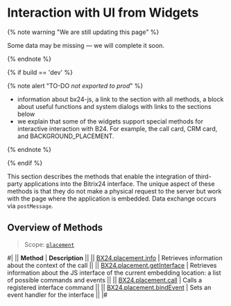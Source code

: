 # Interaction with UI from Widgets

{% note warning "We are still updating this page" %}

Some data may be missing — we will complete it soon.

{% endnote %}

{% if build == 'dev' %}

{% note alert "TO-DO _not exported to prod_" %}

- information about bx24-js, a link to the section with all methods, a block about useful functions and system dialogs with links to the sections below
- we explain that some of the widgets support special methods for interactive interaction with B24. For example, the call card, CRM card, and BACKGROUND_PLACEMENT.

{% endnote %}

{% endif %}

This section describes the methods that enable the integration of third-party applications into the Bitrix24 interface. The unique aspect of these methods is that they do not make a physical request to the server but work with the page where the application is embedded. Data exchange occurs via `postMessage`.

## Overview of Methods

> Scope: [`placement`](../../scopes/permissions.md)

#| 
|| **Method** | **Description** ||
|| [BX24.placement.info](bx24-placement-info.md) | Retrieves information about the context of the call ||
|| [BX24.placement.getInterface](bx24-placement-get-interface.md) | Retrieves information about the JS interface of the current embedding location: a list of possible commands and events ||
|| [BX24.placement.call](bx24-placement-call.md) | Calls a registered interface command ||
|| [BX24.placement.bindEvent](bx24-placement-bind-event.md) | Sets an event handler for the interface || 
|#